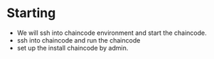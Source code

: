 # Starting

- We will ssh into chaincode environment and start the chaincode.
- ssh into chaincode and run the chaincode
- set up the install chaincode by admin.
